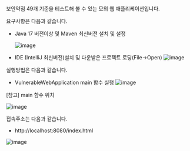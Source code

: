 
보안약점 49개 기준을 테스트해 볼 수 있는 모의 웹 애플리케이션입니다.

요구사항은 다음과 같습니다. 
- Java 17 버전이상 및 Maven 최신버전 설치 및 설정
  
  ![image](https://github.com/user-attachments/assets/74282b39-e839-4ba8-9073-8e9959b52d78)


- IDE (IntelliJ 최신버전)설치 및 다운받은 프로젝트 로딩(File->Open)
  ![image](https://github.com/user-attachments/assets/33232af8-9ff2-4249-b659-206750d80368)


실행방법은 다음과 같습니다.
- VulnerableWebApplication main 함수 실행
![image](https://github.com/user-attachments/assets/a3c7e88c-f651-4e05-ba1a-ce171b58cace)



[참고] main 함수 위치

![image](https://github.com/user-attachments/assets/2f1eaf64-1809-4b2f-b16f-fbd11fe970f6)



접속주소는 다음과 같습니다.

- http://localhost:8080/index.html

![image](https://github.com/user-attachments/assets/dc0e9e33-470f-4066-98a0-7b9a67f1c274)
